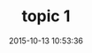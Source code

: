 ---
layout: post
title:  "topic 1"
date:   2015-10-13 10:53:36
categories: jekyll update
image: ./images/potatoes.jpg
type: topic
---